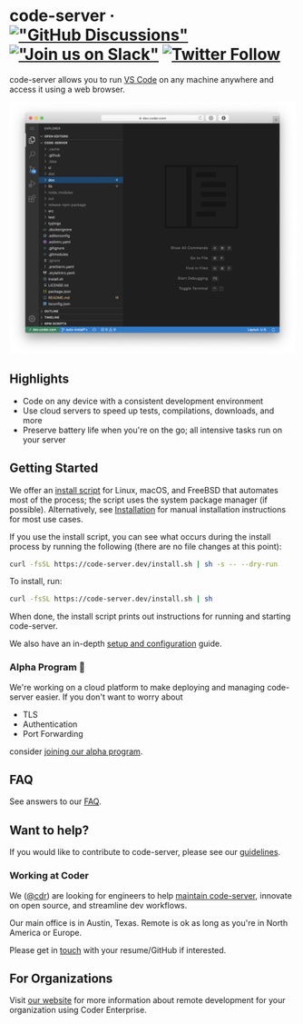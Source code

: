 # code-server &middot; [!["GitHub Discussions"](https://img.shields.io/badge/%20GitHub-%20Discussions-gray.svg?longCache=true&logo=github&colorB=purple)](https://github.com/cdr/code-server/discussions) [!["Join us on Slack"](https://img.shields.io/badge/join-us%20on%20slack-gray.svg?longCache=true&logo=slack&colorB=brightgreen)](https://cdr.co/join-community) [![Twitter Follow](https://img.shields.io/twitter/follow/CoderHQ?label=%40CoderHQ&style=social)](https://twitter.com/coderhq)

code-server allows you to run [VS Code](https://github.com/Microsoft/vscode)
on any machine anywhere and access it using a web browser.

![Screenshot](./docs/assets/screenshot.png)

## Highlights

- Code on any device with a consistent development environment
- Use cloud servers to speed up tests, compilations, downloads, and more
- Preserve battery life when you're on the go; all intensive tasks run on your server

## Getting Started

We offer an [install script](./install.sh) for Linux, macOS, and FreeBSD that automates most of the process; the script uses the system package manager (if possible). Alternatively, see [Installation](./docs/install.md#quick-install) for manual installation instructions for most use cases.

If you use the install script, you can see what occurs during the install process by running the following (there are no file changes at this point):

```bash
curl -fsSL https://code-server.dev/install.sh | sh -s -- --dry-run
```

To install, run:

```bash
curl -fsSL https://code-server.dev/install.sh | sh
```

When done, the install script prints out instructions for running and starting code-server.

We also have an in-depth [setup and configuration](./docs/guide.md) guide.

### Alpha Program 🐣

We're working on a cloud platform to make deploying and managing code-server easier. If you don't want to worry about

- TLS
- Authentication
- Port Forwarding

consider [joining our alpha program](https://codercom.typeform.com/to/U4IKyv0W).

## FAQ

See answers to our [FAQ](./docs/FAQ.md).

## Want to help?

If you would like to contribute to code-server, please see our [guidelines](./docs/CONTRIBUTING.md).

### Working at Coder

We ([@cdr](https://github.com/cdr)) are looking for engineers to help [maintain
code-server](https://jobs.lever.co/coder/e40becde-2cbd-4885-9029-e5c7b0a734b8), innovate on open source, and streamline dev workflows.

Our main office is in Austin, Texas. Remote is ok as long as
you're in North America or Europe.

Please get in [touch](mailto:jobs@coder.com) with your resume/GitHub if interested.

## For Organizations

Visit [our website](https://coder.com) for more information about remote development for your organization using Coder Enterprise.
